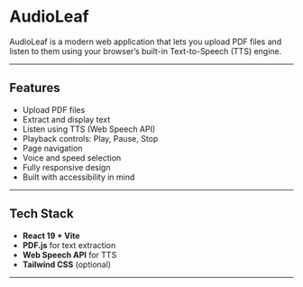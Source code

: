 # AudioLeaf

AudioLeaf is a modern web application that lets you upload PDF files and listen to them using your browser’s built-in Text-to-Speech (TTS) engine.

---

## Features

- Upload PDF files  
- Extract and display text  
- Listen using TTS (Web Speech API)  
- Playback controls: Play, Pause, Stop  
- Page navigation  
- Voice and speed selection  
- Fully responsive design  
- Built with accessibility in mind  

---

## Tech Stack

- **React 19 + Vite**  
- **PDF.js** for text extraction  
- **Web Speech API** for TTS  
- **Tailwind CSS** (optional)  

---
